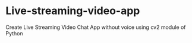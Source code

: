 # Live-streaming-video-app
Create Live Streaming Video Chat App without voice using cv2 module of Python
